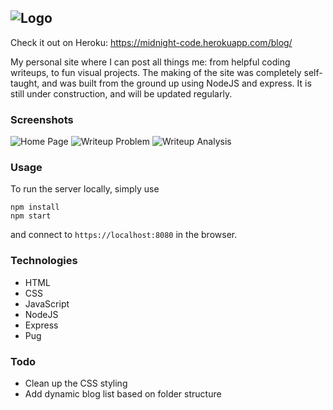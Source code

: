 ![Logo](https://github.com/Gomango999/midnight-code/blob/master/public/images/logo/1x/logo_full_purple.png)
---
Check it out on Heroku:
https://midnight-code.herokuapp.com/blog/

My personal site where I can post all things me: from helpful coding writeups, to fun visual projects. The making of the site was completely self-taught, and was built from the ground up using NodeJS and express. It is still under construction, and will be updated regularly.

### Screenshots
![Home Page](https://github.com/Gomango999/midnight-code/blob/master/public/images/screenshots/home_page.png)
![Writeup Problem](https://github.com/Gomango999/midnight-code/blob/master/public/images/screenshots/writeup_problem.png)
![Writeup Analysis](https://github.com/Gomango999/midnight-code/blob/master/public/images/screenshots/writeup_analysis.png)

### Usage
To run the server locally, simply use
```
npm install
npm start
```
and connect to `https://localhost:8080` in the browser.

### Technologies
- HTML
- CSS
- JavaScript
- NodeJS
- Express
- Pug

### Todo
- Clean up the CSS styling
- Add dynamic blog list based on folder structure
